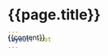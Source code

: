 ```yaml
---
layout: root
---
```

<div class="container-fluid p-5 m-0" style="background: url({{page.hero-page-image}}) center; background-size: cover;">
    <div class="container-fluid p-5 py-md-5" style="background-image: linear-gradient(to right, rgba(0, 0, 0, 0), rgba(255, 0, 0, 0));">
        <div class="container p-5 py-md-5">
            <div class="row py-3 py-md-3">
                <div class="col-md-7">
                </div>
            </div>
        </div>
    </div>
</div>
<div class="container-fluid bg-light py-3 py-md-5">
    <div class="container bg-light rounded p-3" style="position:relative;top:-11rem;">
        <nav aria-label="breadcrumb">
            <ol class="breadcrumb">
              <li class="breadcrumb-item"><a href="/index.html">Home</a></li>
              <li class="breadcrumb-item active" aria-current="page">{{page.title}}</li>
            </ol>
          </nav>
          <h1>{{page.title}}</h1>
            {{content}}
            </div>
</div>